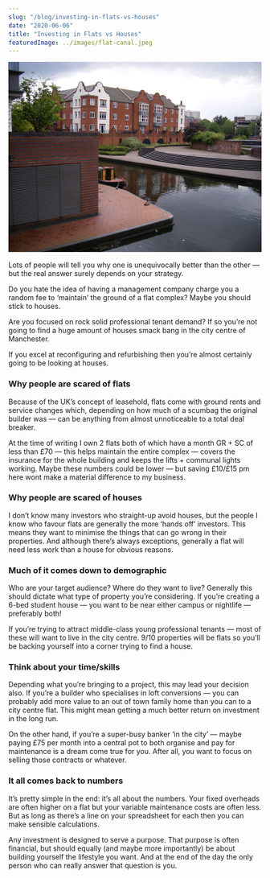 ```yaml
---
slug: "/blog/investing-in-flats-vs-houses"
date: "2020-06-06"
title: "Investing in Flats vs Houses"
featuredImage: ../images/flat-canal.jpeg
---
```


![Photo of a modern flat development near a canal](../images/flat-canal.jpeg)

Lots of people will tell you why one is unequivocally better than the other — but the real answer surely depends on your strategy.

Do you hate the idea of having a management company charge you a random fee to ‘maintain’ the ground of a flat complex? Maybe you should stick to houses.

Are you focused on rock solid professional tenant demand? If so you’re not going to find a huge amount of houses smack bang in the city centre of Manchester.

If you excel at reconfiguring and refurbishing then you’re almost certainly going to be looking at houses.

### Why people are scared of flats

Because of the UK’s concept of leasehold, flats come with ground rents and service changes which, depending on how much of a scumbag the original builder was — can be anything from almost unnoticeable to a total deal breaker.

At the time of writing I own 2 flats both of which have a month GR + SC of less than £70 — this helps maintain the entire complex — covers the insurance for the whole building and keeps the lifts + communal lights working. Maybe these numbers could be lower — but saving £10/£15 pm here wont make a material difference to my business.

### Why people are scared of houses

I don’t know many investors who straight-up avoid houses, but the people I know who favour flats are generally the more ‘hands off’ investors. This means they want to minimise the things that can go wrong in their properties. And although there’s always exceptions, generally a flat will need less work than a house for obvious reasons.

### Much of it comes down to demographic

Who are your target audience? Where do they want to live? Generally this should dictate what type of property you’re considering. If you’re creating a 6-bed student house — you want to be near either campus or nightlife — preferably both!

If you’re trying to attract middle-class young professional tenants — most of these will want to live in the city centre. 9/10 properties will be flats so you’ll be backing yourself into a corner trying to find a house.

### Think about your time/skills

Depending what you’re bringing to a project, this may lead your decision also. If you’re a builder who specialises in loft conversions — you can probably add more value to an out of town family home than you can to a city centre flat. This might mean getting a much better return on investment in the long run.

On the other hand, if you’re a super-busy banker ‘in the city’ — maybe paying £75 per month into a central pot to both organise and pay for maintenance is a dream come true for you. After all, you want to focus on selling those contracts or whatever.

### It all comes back to numbers

It’s pretty simple in the end: it’s all about the numbers. Your fixed overheads are often higher on a flat but your variable maintenance costs are often less. But as long as there’s a line on your spreadsheet for each then you can make sensible calculations.

Any investment is designed to serve a purpose. That purpose is often financial, but should equally (and maybe more importantly) be about building yourself the lifestyle you want. And at the end of the day the only person who can really answer that question is you.
